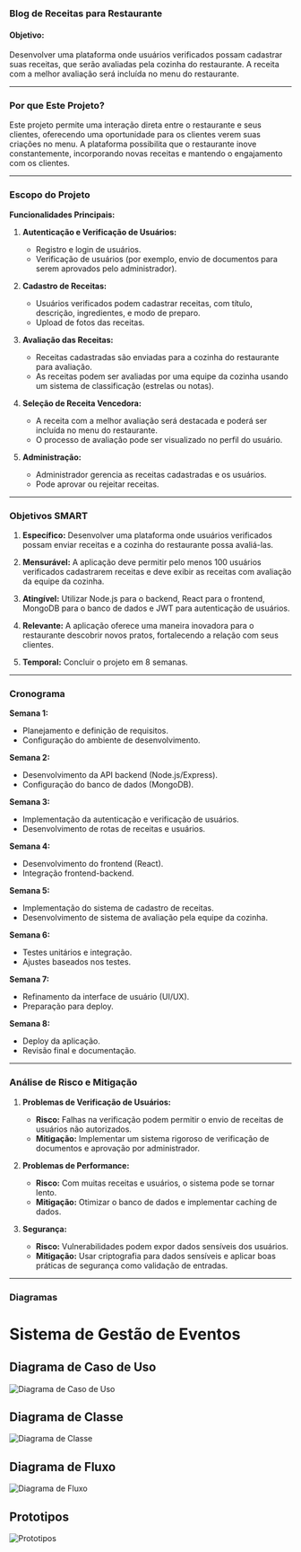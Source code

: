 ### **Blog de Receitas para Restaurante**

#### **Objetivo:**

Desenvolver uma plataforma onde usuários verificados possam cadastrar suas receitas, que serão avaliadas pela cozinha do restaurante. A receita com a melhor avaliação será incluída no menu do restaurante.

---

### **Por que Este Projeto?**

Este projeto permite uma interação direta entre o restaurante e seus clientes, oferecendo uma oportunidade para os clientes verem suas criações no menu. A plataforma possibilita que o restaurante inove constantemente, incorporando novas receitas e mantendo o engajamento com os clientes.

---

### **Escopo do Projeto**

**Funcionalidades Principais:**
1. **Autenticação e Verificação de Usuários:**
   - Registro e login de usuários.
   - Verificação de usuários (por exemplo, envio de documentos para serem aprovados pelo administrador).

2. **Cadastro de Receitas:**
   - Usuários verificados podem cadastrar receitas, com título, descrição, ingredientes, e modo de preparo.
   - Upload de fotos das receitas.

3. **Avaliação das Receitas:**
   - Receitas cadastradas são enviadas para a cozinha do restaurante para avaliação.
   - As receitas podem ser avaliadas por uma equipe da cozinha usando um sistema de classificação (estrelas ou notas).

4. **Seleção de Receita Vencedora:**
   - A receita com a melhor avaliação será destacada e poderá ser incluída no menu do restaurante.
   - O processo de avaliação pode ser visualizado no perfil do usuário.

5. **Administração:**
   - Administrador gerencia as receitas cadastradas e os usuários.
   - Pode aprovar ou rejeitar receitas.

---

### **Objetivos SMART**

1. **Específico:** Desenvolver uma plataforma onde usuários verificados possam enviar receitas e a cozinha do restaurante possa avaliá-las.
   
2. **Mensurável:** A aplicação deve permitir pelo menos 100 usuários verificados cadastrarem receitas e deve exibir as receitas com avaliação da equipe da cozinha.

3. **Atingível:** Utilizar Node.js para o backend, React para o frontend, MongoDB para o banco de dados e JWT para autenticação de usuários.

4. **Relevante:** A aplicação oferece uma maneira inovadora para o restaurante descobrir novos pratos, fortalecendo a relação com seus clientes.

5. **Temporal:** Concluir o projeto em 8 semanas.

---

### **Cronograma**

**Semana 1:**
- Planejamento e definição de requisitos.
- Configuração do ambiente de desenvolvimento.

**Semana 2:**
- Desenvolvimento da API backend (Node.js/Express).
- Configuração do banco de dados (MongoDB).

**Semana 3:**
- Implementação da autenticação e verificação de usuários.
- Desenvolvimento de rotas de receitas e usuários.

**Semana 4:**
- Desenvolvimento do frontend (React).
- Integração frontend-backend.

**Semana 5:**
- Implementação do sistema de cadastro de receitas.
- Desenvolvimento de sistema de avaliação pela equipe da cozinha.

**Semana 6:**
- Testes unitários e integração.
- Ajustes baseados nos testes.

**Semana 7:**
- Refinamento da interface de usuário (UI/UX).
- Preparação para deploy.

**Semana 8:**
- Deploy da aplicação.
- Revisão final e documentação.

---

### **Análise de Risco e Mitigação**

1. **Problemas de Verificação de Usuários:**
   - **Risco:** Falhas na verificação podem permitir o envio de receitas de usuários não autorizados.
   - **Mitigação:** Implementar um sistema rigoroso de verificação de documentos e aprovação por administrador.

2. **Problemas de Performance:**
   - **Risco:** Com muitas receitas e usuários, o sistema pode se tornar lento.
   - **Mitigação:** Otimizar o banco de dados e implementar caching de dados.

3. **Segurança:**
   - **Risco:** Vulnerabilidades podem expor dados sensíveis dos usuários.
   - **Mitigação:** Usar criptografia para dados sensíveis e aplicar boas práticas de segurança como validação de entradas.

---

### **Diagramas**

# Sistema de Gestão de Eventos

## Diagrama de Caso de Uso

![Diagrama de Caso de Uso](diagramas/diagrama_de_Uso.png)

## Diagrama de Classe

![Diagrama de Classe](diagramas/diagrama_de_Classe.png)

## Diagrama de Fluxo

![Diagrama de Fluxo](diagramas/diagrama_de_Fluxo.png)

## Prototipos

![Prototipos](Prototipos/Master_Prato.PNG)
